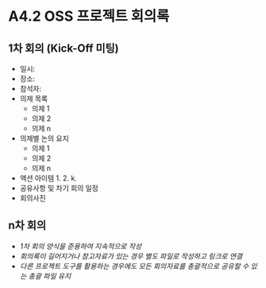 # A4.2 OSS 프로젝트 회의록  

## 1차 회의 (Kick-Off 미팅)  

* 일시:  
* 장소:  
* 참석자:
* 의제 목록
    * 의제 1
    * 의제 2
    * 의제 n
* 의제별 논의 요지  
    * 의제 1
    * 의제 2
    * 의제 n
* 액션 아이템
    1.
    2.
    k.
* 공유사항 및 차기 회의 일정
* 회의사진

## n차 회의

- *1차 회의 양식을 준용하여 지속적으로 작성*
- *회의록이 길어지거나 참고자료가 있는 경우 별도 파일로 작성하고 링크로 연결*
- *다른 프로젝트 도구를 활용하는 경우에도 모든 회의자료를 총괄적으로 공유할 수 있는 총괄 파일 유지*  